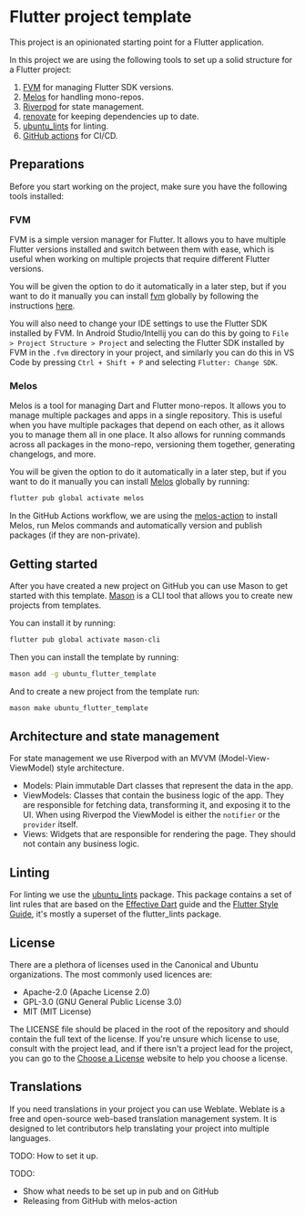 # Flutter project template

This project is an opinionated starting point for a Flutter application.

In this project we are using the following tools to set up a solid structure for a Flutter project:

1. [FVM](https://fvm.app) for managing Flutter SDK versions.
2. [Melos](https://melos.invertase.dev) for handling mono-repos.
3. [Riverpod](https://riverpod.dev) for state management.
4. [renovate](https://docs.renovatebot.com/) for keeping dependencies up to date.
5. [ubuntu_lints](https://pub.dev/packages/ubuntu_lints) for linting.
6. [GitHub actions](https://github.com/features/actions) for CI/CD.

## Preparations

Before you start working on the project, make sure you have the following tools installed:

### FVM

FVM is a simple version manager for Flutter. It allows you to have multiple Flutter versions installed and switch
between them with ease, which is useful when working on multiple projects that require different Flutter versions.

You will be given the option to do it automatically in a later step, but if you want to do it manually you can install
[fvm](https://fvm.app) globally by following the instructions [here](https://fvm.app/docs/getting_started/installation).

You will also need to change your IDE settings to use the Flutter SDK installed by FVM. In Android Studio/Intellij you
can do this by going to `File > Project Structure > Project` and selecting the Flutter SDK installed by FVM in the
`.fvm` directory in your project, and similarly you can do this in VS Code by  pressing `Ctrl + Shift + P` and selecting
`Flutter: Change SDK`.

### Melos

Melos is a tool for managing Dart and Flutter mono-repos. It allows you to manage multiple packages and apps in a single
repository. This is useful when you have multiple packages that depend on each other, as it allows you to manage them
all in one place. It also allows for running commands across all packages in the mono-repo, versioning them together,
generating changelogs, and more.

You will be given the option to do it automatically in a later step, but if you want to do it manually you can install
[Melos](https://melos.invertase.dev) globally by running:

```bash
flutter pub global activate melos
```

In the GitHub Actions workflow, we are using the [melos-action](https://github.com/marketplace/actions/melos-action) to
install Melos, run Melos commands and automatically version and publish packages (if they are non-private).

## Getting started

After you have created a new project on GitHub you can use Mason to get started with this template.
[Mason](https://docs.brickhub.dev) is a CLI tool that allows you to create new projects from templates.

You can install it by running:

```bash
flutter pub global activate mason-cli
```

Then you can install the template by running:

```bash
mason add -g ubuntu_flutter_template
```

And to create a new project from the template run:

```bash
mason make ubuntu_flutter_template
```

## Architecture and state management

For state management we use Riverpod with an MVVM (Model-View-ViewModel) style architecture.

 - Models: Plain immutable Dart classes that represent the data in the app.
 - ViewModels: Classes that contain the business logic of the app. They are responsible for fetching data, transforming
   it, and exposing it to the UI. When using Riverpod the ViewModel is either the `notifier` or the `provider` itself.
 - Views: Widgets that are responsible for rendering the page. They should not contain any business logic.

## Linting

For linting we use the [ubuntu_lints](https://pub.dev/packages/ubuntu_lints) package. This package contains a set of
lint rules that are based on the [Effective Dart](https://dart.dev/guides/language/effective-dart) guide and the
[Flutter Style Guide](https://flutter.dev/docs/development/tools/static-analysis/options), it's mostly a superset of the
flutter_lints package.

## License

There are a plethora of licenses used in the Canonical and Ubuntu organizations.
The most commonly used licences are:
 - Apache-2.0 (Apache License 2.0)
 - GPL-3.0 (GNU General Public License 3.0)
 - MIT (MIT License)

The LICENSE file should be placed in the root of the repository and should contain the full text of the license.
If you're unsure which license to use, consult with the project lead, and if there isn't a project lead for the project,
you can go to the [Choose a License](https://choosealicense.com/) website to help you choose a license.

## Translations

If you need translations in your project you can use Weblate. Weblate is a free and open-source web-based translation
management system. It is designed to let contributors help translating your project into multiple languages.

TODO: How to set it up.


TODO:
- Show what needs to be set up in pub and on GitHub
- Releasing from GitHub with melos-action
